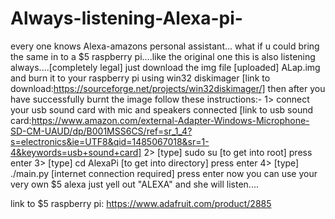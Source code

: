 # Always-listening-Alexa-pi-
every one knows Alexa-amazons personal assistant... what if u could bring the same in to a $5 raspberry pi....like the original one this is also listening always....[completely legal]
just download the img file [uploaded] ALap.img and burn it to your raspberry pi using win32 diskimager
[link to download:https://sourceforge.net/projects/win32diskimager/]
then after you have successfully burnt the image follow these instructions:-
1> connect your usb sound card with mic and speakers connected 
[link to usb sound card:https://www.amazon.com/external-Adapter-Windows-Microphone-SD-CM-UAUD/dp/B001MSS6CS/ref=sr_1_4?s=electronics&ie=UTF8&qid=1485067018&sr=1-4&keywords=usb+sound+card]
2> [type] sudo su [to get into root] press enter
3> [type] cd AlexaPi [to get into directory] press enter
4> [type] ./main.py [internet connection required] press enter
now you can use your very own $5 alexa 
just yell out "ALEXA" and she will listen....

link to $5 raspberry pi: https://www.adafruit.com/product/2885
